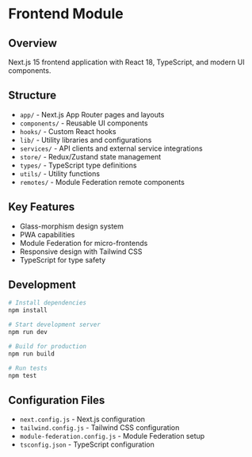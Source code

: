 # Frontend Module

## Overview
Next.js 15 frontend application with React 18, TypeScript, and modern UI components.

## Structure
- `app/` - Next.js App Router pages and layouts
- `components/` - Reusable UI components
- `hooks/` - Custom React hooks
- `lib/` - Utility libraries and configurations
- `services/` - API clients and external service integrations
- `store/` - Redux/Zustand state management
- `types/` - TypeScript type definitions
- `utils/` - Utility functions
- `remotes/` - Module Federation remote components

## Key Features
- Glass-morphism design system
- PWA capabilities
- Module Federation for micro-frontends
- Responsive design with Tailwind CSS
- TypeScript for type safety

## Development
```bash
# Install dependencies
npm install

# Start development server
npm run dev

# Build for production
npm run build

# Run tests
npm test
```

## Configuration Files
- `next.config.js` - Next.js configuration
- `tailwind.config.js` - Tailwind CSS configuration
- `module-federation.config.js` - Module Federation setup
- `tsconfig.json` - TypeScript configuration
